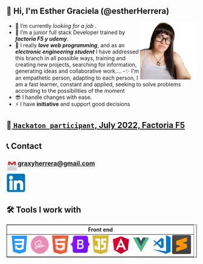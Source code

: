 ## 👋 Hi, I'm Esther Graciela (@estherHerrera) 

 - 👀 I’m currently _looking for a job_ .  <img src="z1660687499.png" style="width:150px; height:150px;" align="right"/>       
 - 🌱 I’m a junior full stack Developer trained by ***factoria F5  y udemy***. 
 - 💞️  I really ***love web programming***, and as an ***electronic engineering student*** I have addressed this branch in all possible ways, training and creating new projects, searching for information, generating ideas and collaborative work....
 -✨ I'm an empathetic person, adapting to each person, I am a fast learner, constant and applied, seeking to solve problems according to the possibilities of the moment
 - 😎 I handle changes with ease.
 - ⚡ I have __initiative__ and support good decisions

## 🦸‍[ `Hackaton participant`, July 2022, Factoria F5 ](https://drive.google.com/file/d/1FOdc1tWXXliGwh0EME_6J-uzhvkhn2of/view?usp=sharing)

## 📞 Contact
### <p><img src="gmail.png.webp" style="width:30px; height:30px;" align="left" />graxyherrera@gmail.com</p>
[<img src="linkedin.png" />](https://www.linkedin.com/in/esther-herrera-alcantar)

## 🛠 Tools I work with

<table align="center" border="none">
  <tr>
    <th>Front end</th>
  </tr>
  <tr>
   <td>
    <a href="https://www.w3schools.com/cssref/"><img src="css.png" /></a>
    <a href="https://sass-lang.com/documentation/"><img src="sass.png" /></a>
    <a href="https://www.w3schools.com/html/"><img src="html.png" /></a>
    <a href="https://getbootstrap.com/docs/5.2/getting-started/introduction/"><img src="bootstrap.png" /></a>
    <a href="https://www.w3schools.com/js/"><img src="js.png" /></a>
    <a href="https://angular.io/"><img src="angular.png" /></a>
    <a href="https://vuejs.org/guide/introduction.html"><img src="vue.png" /></a>
    <a href="https://code.visualstudio.com/"><img src="vscode.png" /></a>
    <a href="https://www.sublimetext.com/"><img src="sublime-text.png" style="width:50px; height:50px;"/></a>
    </td>
  </tr>
</table>

